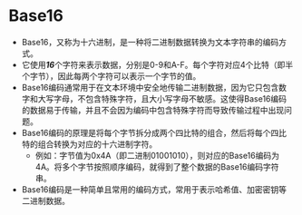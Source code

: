 # Base16
* Base16，又称为十六进制，是一种将二进制数据转换为文本字符串的编码方式。
* 它使用***16***个字符来表示数据，分别是0-9和A-F。每个字符对应4个比特（即半个字节），因此每两个字符可以表示一个字节的值。
* Base16编码通常用于在文本环境中安全地传输二进制数据，因为它只包含数字和大写字母，不包含特殊字符，且大小写字母不敏感。这使得Base16编码的数据易于传输，并且不会因为编码中包含特殊字符而导致传输过程中出现问题。
* Base16编码的原理是将每个字节拆分成两个四比特的组合，然后将每个四比特的组合转换为对应的十六进制字符。
  * 例如：字节值为0x4A（即二进制01001010），则对应的Base16编码为4A。将多个字节按照顺序编码，就得到了整个数据的Base16编码字符串。
* Base16编码是一种简单且常用的编码方式，常用于表示哈希值、加密密钥等二进制数据。
